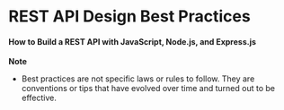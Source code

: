 <h1> REST API Design Best Practices </h1> 

<h4> How to Build a REST API with JavaScript, Node.js, and Express.js</h4>
<b>Note</b>
<ul>
<li>Best practices are not specific laws or rules to follow. They are conventions or tips that have evolved over time and turned out to be effective. </li>
</ul>